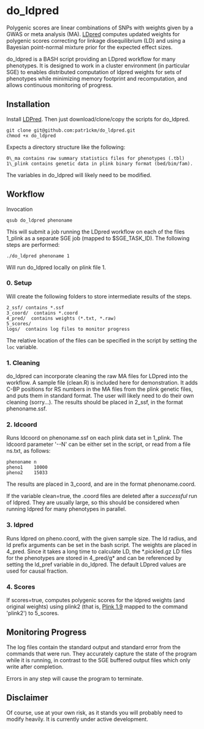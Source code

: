 # do\_ldpred

Polygenic scores are linear combinations of SNPs  with weights given by a GWAS or meta analysis (MA).
[LDpred](http://biorxiv.org/content/early/2015/03/04/015859) computes updated weights for polygenic scores correcting for linkage disequilibrium (LD)
 and using a Bayesian point-normal mixture prior for the expected effect sizes. 

do\_ldpred is a BASH script providing an LDpred workflow for many phenotypes. It is designed to work in a cluster environment (in particular SGE) to enables distributed computation of ldpred weights for sets of phenotypes while minimizing memory footprint and recomputation, and allows continuous monitoring of progress. 

## Installation

Install [LDPred](https://bitbucket.org/bjarni_vilhjalmsson/ldpred). Then just download/clone/copy the scripts for do\_ldpred.

    git clone git@github.com:patr1ckm/do_ldpred.git 
    chmod +x do_ldpred

Expects a directory structure like the following:

    0\_ma contains raw summary statistics files for phenotypes (.tbl)
    1\_plink contains genetic data in plink binary format (bed/bim/fam). 

The variables in do\_ldpred will likely need to be modified.

## Workflow

Invocation

    qsub do_ldpred phenoname

This will submit a job running the LDpred workflow on each of the files 1\_plink as a separate SGE job (mapped to $SGE\_TASK\_ID). The following steps are performed:

    ./do_ldpred phenoname 1

Will run do\_ldpred locally on plink file 1.

### 0. Setup

Will create the following folders to store intermediate results of the steps.

    2_ssf/ contains *.ssf
    3_coord/  contains *.coord
    4_pred/  contains weights (*.txt, *.raw)
    5_scores/  
    logs/  contains log files to monitor progress

The relative location of the files can be specified in the script by setting the `loc` variable.

### 1. Cleaning

do\_ldpred can incorporate cleaning the raw MA files for LDpred into the workflow. A sample file (clean.R) is included here for demonstration.
It adds C-BP positions for RS numbers in the MA files from the plink genetic files, and puts them in standard format.
The user will likely need to do their own cleaning (sorry...). The results should be placed in 2\_ssf, in the format phenoname.ssf.

### 2. ldcoord

Runs ldcoord on phenoname.ssf on each plink data set in 1\_plink. The ldcoord parameter '--N' can be either set in the script, or 
read from a file ns.txt, as follows:

    phenoname n
    pheno1    10000
    pheno2    15033

The results are placed in 3\_coord, and are in the format phenoname.coord. 

If the variable clean=true, the .coord files are deleted after a _successful_ run of ldpred. They are usually large, so this should be considered when running ldpred
for many phenotypes in parallel.

### 3. ldpred

Runs ldpred on pheno.coord, with the given sample size. The ld radius, and ld prefix arguments can be set in the bash script.
The weights are placed in 4\_pred. Since it takes a long time to calculate LD, the \*.pickled.gz LD files for the phenotypes are stored in 4\_pred/g\* 
and can be referenced by setting the ld\_pref variable in do\_ldpred. The default LDpred values are used for causal fraction.

### 4. Scores

If scores=true, computes polygenic scores for the ldpred weights (and original weights) using plink2 (that is, [Plink 1.9](https://www.cog-genomics.org/plink2) mapped to the command 'plink2')  to 5\_scores. 

## Monitoring Progress

The log files contain the standard output and standard error from the commands that were run. They accurately capture the state of the program while it is running,
in contrast to the SGE buffered output files which only write after completion.

Errors in any step will cause the program to terminate. 

## Disclaimer

Of course, use at your own risk, as it stands you will probably need to modify heavily. It is currently under active development.




